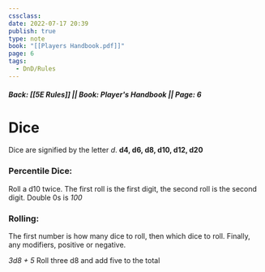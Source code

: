 ```yaml
---
cssclass: 
date: 2022-07-17 20:39
publish: true
type: note
book: "[[Players Handbook.pdf]]"
page: 6
tags:
  - DnD/Rules
---
```

##### Back: [[5E Rules]] || Book: Player's Handbook || Page: 6
# Dice
Dice are signified by the letter *d*.
**d4, d6, d8, d10, d12, d20**

### Percentile Dice:
Roll a d10 twice. The first roll is the first digit, the second roll is the second digit.
Double 0s is *100*

### Rolling:
The first number is how many dice to roll, then which dice to roll. Finally, any modifiers, positive or negative.

*3d8 + 5*
Roll three d8 and add five to the total 